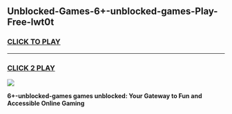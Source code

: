 
## Unblocked-Games-6+-unblocked-games-Play-Free-lwt0t
<h3>
<a href="https://premium76.site?title=6+-unblocked-games&ref=19M">CLICK TO PLAY</a></h3>
<hr>

<h3>
<a href="https://premium76.site?title=6+-unblocked-games&ref=19M">CLICK 2 PLAY</a>
  
</h3>

<a href="https://premium76.site?title=6+-unblocked-games&ref=19M"><img src="https://clearcache.store/games.png"></a>


**6+-unblocked-games games unblocked: Your Gateway to Fun and Accessible Online Gaming**
